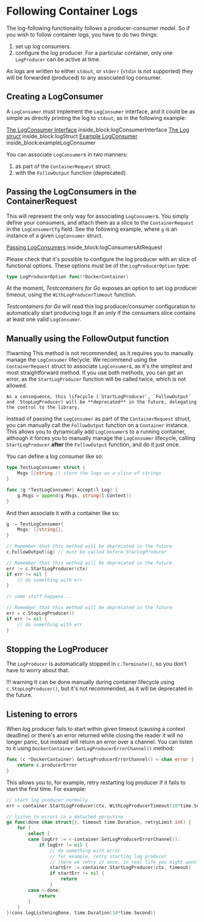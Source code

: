 # Following Container Logs

The log-following functionality follows a producer-consumer model. So if you wish to follow container logs, you have to do two things:

1. set up log consumers.
2. configure the log producer. For a particular container, only one `LogProducer` can be active at time.

As logs are written to either `stdout`, or `stderr` (`stdin` is not supported) they will be forwarded (produced) to any associated log consumer.

## Creating a LogConsumer

A `LogConsumer` must implement the `LogConsumer` interface, and it could be as simple as directly printing the log to `stdout`,
as in the following example:

<!--codeinclude-->
[The LogConsumer Interface](../../logconsumer.go) inside_block:logConsumerInterface
[The Log struct](../../logconsumer.go) inside_block:logStruct
[Example LogConsumer](../../testing.go) inside_block:exampleLogConsumer
<!--/codeinclude-->

You can associate `LogConsumer`s in two manners:

1. as part of the `ContainerRequest` struct.
2. with the `FollowOutput` function (deprecated).

## Passing the LogConsumers in the ContainerRequest

This will represent the only way for associating `LogConsumer`s. You simply define your consumers, and attach them as a slice to the `ContainerRequest` in the
`LogConsumerCfg` field. See the following example, where `g` is an instance of a given `LogConsumer` struct.

<!--codeinclude-->
[Passing LogConsumers](../../logconsumer_test.go) inside_block:logConsumersAtRequest
<!--/codeinclude-->

Please check that it's possible to configure the log producer with an slice of functional options. These options must be of the `LogProducerOption` type:

```go
type LogProducerOption func(*DockerContainer)
```

At the moment, _Testcontainers for Go_ exposes an option to set log producer timeout, using the `WithLogProducerTimeout` function.

_Testcontainers for Go_ will read this log producer/consumer configuration to automatically start producing logs if an only if the consumers slice contains at least one valid `LogConsumer`.

## Manually using the FollowOutput function

!!!warning
	This method is not recommended, as it requires you to manually manage the `LogConsumer` lifecycle.
	We recommend using the `ContainerRequest` struct to associate `LogConsumer`s, as it's the simplest and most straightforward method.
	If you use both methods, you can get an error, as the `StartLogProducer` function will be called twice, which is not allowed.

	As a consequence, this lifecycle (`StartLogProducer`, `FollowOutput` and `StopLogProducer) will be **deprecated** in the future, delegating the control to the library.

Instead of passing the `LogConsumer` as part of the `ContainerRequest` struct, you can manually call the `FollowOutput` function on a `Container` instance.
This allows you to dynamically add `LogConsumer`s to a running container, although it forces you to manually manage the `LogConsumer` lifecycle,
calling `StartLogProducer` **after** the `FollowOutput` function, and do it just once.

You can define a log consumer like so:

```go
type TestLogConsumer struct {
	Msgs []string // store the logs as a slice of strings
}

func (g *TestLogConsumer) Accept(l Log) {
	g.Msgs = append(g.Msgs, string(l.Content))
}
```

And then associate it with a container like so:

```go
g := TestLogConsumer{
	Msgs: []string{},
}

// Remember that this method will be deprecated in the future
c.FollowOutput(&g) // must be called before StarLogProducer

// Remember that this method will be deprecated in the future
err := c.StartLogProducer(ctx)
if err != nil {
	// do something with err
}

// some stuff happens...

// Remember that this method will be deprecated in the future
err = c.StopLogProducer()
if err != nil {
	// do something with err
}
```

## Stopping the LogProducer

The `LogProducer` is automatically stopped in `c.Terminate()`, so you don't have to worry about that.

!!! warning
	It can be done manually during container lifecycle using `c.StopLogProducer()`, but it's not recommended, as it will be deprecated in the future.

## Listening to errors

When log producer fails to start within given timeout (causing a context deadline) or there's an error returned while closing the reader it will no longer panic, but instead will return an error over a channel. You can listen to it using `DockerContainer.GetLogProducerErrorChannel()` method:

```go
func (c *DockerContainer) GetLogProducerErrorChannel() <-chan error {
	return c.producerError
}
```

This allows you to, for example, retry restarting log producer if it fails to start the first time. For example:

```go
// start log producer normally
err = container.StartLogProducer(ctx, WithLogProducerTimeout(10*time.Second))

// listen to errors in a detached goroutine
go func(done chan struct{}, timeout time.Duration, retryLimit int) {
	for {
		select {
		case logErr := <-container.GetLogProducerErrorChannel():
			if logErr != nil {
				// do something with error
				// for example, retry starting log producer 
				// (here we retry it once, in real life you might want to retry it more times)
				startErr := container.StartLogProducer(ctx, timeout)
				if startErr != nil {
					return 
				}
		case <-done:
			return
		}
	}
}(cons.logListeningDone, time.Duration(10*time.Second))
```